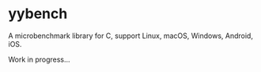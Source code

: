 # yybench

A microbenchmark library for C, support Linux, macOS, Windows, Android, iOS.

Work in progress...
